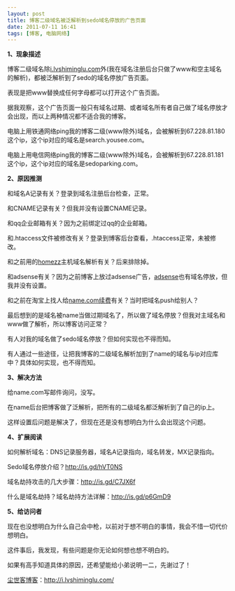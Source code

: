 ```yaml
---
layout: post
title: 博客二级域名被泛解析到sedo域名停放的广告页面
date: 2011-07-11 16:41
tags: [博客, 电脑网络]
---
```

<strong>1、现象描述</strong>

博客二级域名除<a href="http://i.lvshiminglu.com/" target="_blank">i.lvshiminglu.com</a>外(我在域名注册后台只做了www和空主域名的解析)，都被泛解析到了sedo的域名停放广告页面。

表现是把www替换成任何字母都可以打开这个广告页面。

据我观察，这个广告页面一般只有域名过期、或者域名所有者自己做了域名停放才会出现，而以上两种情况都不适合我的博客。

电脑上用铁通网络ping我的博客二级(www除外)域名，会被解析到67.228.81.180这个ip，这个ip对应的域名是search.yousee.com。

电脑上用电信网络ping我的博客二级(www除外)域名，会被解析到67.228.81.181这个ip，这个ip对应的域名是sedoparking.com。

<strong>2、原因推测</strong>

和域名A记录有关？登录到域名注册后台检查，正常。

和CNAME记录有关？但我并没有设置CNAME记录。

和qq企业邮箱有关？因为之前绑定过qq的企业邮箱。

和.htaccess文件被修改有关？登录到博客后台查看，.htaccess正常，未被修改。

和之前用的<a href="http://i.lvshiminglu.com/tag/homezz" target="_blank">homezz</a>主机域名解析有关？后来排除掉。

和adsense有关？因为之前博客上放过adsense广告，<a href="http://i.lvshiminglu.com/tag/adsense" target="_blank">adsense</a>也有域名停放，但我并没有设置。

和之前在淘宝上找人给<a href="http://i.lvshiminglu.com/blog/547.html" target="_blank">name.com续费</a>有关？当时把域名push给别人？

最后想到的是域名被name当做过期域名了，所以做了域名停放？但我对主域名和www做了解析，所以博客访问正常？

有人对我的域名做了sedo域名停放？但如何实现也不得而知。

有人通过一些途径，让把我博客的二级域名解析加到了name的域名与ip对应库中？具体如何实现，也不得而知。

<strong>3、解决方法</strong>

给name.com写邮件询问，没写。

在name后台把博客做了泛解析，把所有的二级域名都泛解析到了自己的ip上。

这样设置后问题是解决了，但现在还是没有想明白为什么会出现这个问题。

<strong>4、扩展阅读</strong>

如何解析域名：DNS记录服务器，域名A记录指向，域名转发，MX记录指向。

Sedo域名停放介绍？<a href="http://is.gd/hVT0NS" target="_blank">http://is.gd/hVT0NS</a>

域名劫持攻击的几大步骤：<a href="http://is.gd/C7JX6f" target="_blank">http://is.gd/C7JX6f</a>

什么是域名劫持？域名劫持方法详解：<a href="http://is.gd/p6GmD9" target="_blank">http://is.gd/p6GmD9</a>

<strong>5、给访问者</strong>

现在也没想明白为什么自己会中枪，以前对于想不明白的事情，我会不惜一切代价想明白。

这件事后，我发现，有些问题是你无论如何想也想不明白的。

如果有高手知道具体的原因，还希望能给小弟说明一二，先谢过了！

<a href="http://i.lvshiminglu.com/">尘世客博客</a>：<a href="http://i.lvshiminglu.com/">http://i.lvshiminglu.com/</a>

